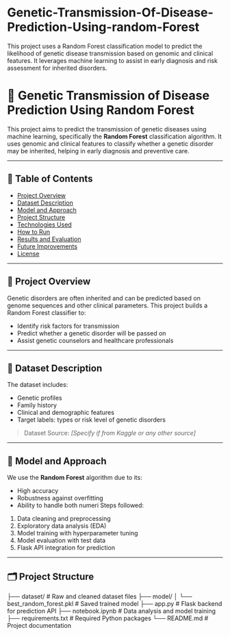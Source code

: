 # Genetic-Transmission-Of-Disease-Prediction-Using-random-Forest
This project uses a Random Forest classification model to predict the likelihood of genetic disease transmission based on genomic and clinical features. It leverages machine learning to assist in early diagnosis and risk assessment for inherited disorders.
# 🧬 Genetic Transmission of Disease Prediction Using Random Forest

This project aims to predict the transmission of genetic diseases using machine learning, specifically the **Random Forest** classification algorithm. It uses genomic and clinical features to classify whether a genetic disorder may be inherited, helping in early diagnosis and preventive care.

---

## 📌 Table of Contents

- [Project Overview](#project-overview)
- [Dataset Description](#dataset-description)
- [Model and Approach](#model-and-approach)
- [Project Structure](#project-structure)
- [Technologies Used](#technologies-used)
- [How to Run](#how-to-run)
- [Results and Evaluation](#results-and-evaluation)
- [Future Improvements](#future-improvements)
- [License](#license)

---

## 📖 Project Overview

Genetic disorders are often inherited and can be predicted based on genome sequences and other clinical parameters. This project builds a Random Forest classifier to:
- Identify risk factors for transmission
- Predict whether a genetic disorder will be passed on
- Assist genetic counselors and healthcare professionals

---

## 📂 Dataset Description

The dataset includes:
- Genetic profiles
- Family history
- Clinical and demographic features
- Target labels: types or risk level of genetic disorders

> Dataset Source: *[Specify if from Kaggle or any other source]*

---

## 🧠 Model and Approach

We use the **Random Forest** algorithm due to its:
- High accuracy
- Robustness against overfitting
- Ability to handle both numeri
Steps followed:
1. Data cleaning and preprocessing
2. Exploratory data analysis (EDA)
3. Model training with hyperparameter tuning
4. Model evaluation with test data
5. Flask API integration for prediction

---

## 🗂 Project Structure

├── dataset/ # Raw and cleaned dataset files
├── model/
│ └── best_random_forest.pkl # Saved trained model
├── app.py # Flask backend for prediction API
├── notebook.ipynb # Data analysis and model training
├── requirements.txt # Required Python packages
└── README.md # Project documentation
